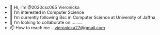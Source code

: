 - 👋 Hi, I’m @2020csc065 Vieronicka
- 👀 I’m interested in Computer Science
- 🌱 I’m currently following Bsc in Computer Science at University of Jaffna
- 💞️ I’m looking to collaborate on .........
- 📫 How to reach me .. vieronicka27@gmail.com

<!---
2020csc065/2020csc065 is a ✨ special ✨ repository because its `README.md` (this file) appears on your GitHub profile.
You can click the Preview link to take a look at your changes.
--->
